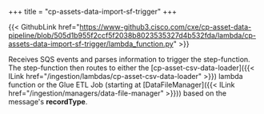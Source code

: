 +++
title = "cp-assets-data-import-sf-trigger"
+++

{{< GithubLink href="https://www-github3.cisco.com/cxe/cp-asset-data-pipeline/blob/505d1b955f2ccf5f2038b8023535327d4b532fda/lambda/cp-assets-data-import-sf-trigger/lambda_function.py" >}}

Receives SQS events and parses information to trigger the step-function. The step-function then routes to either the [cp-asset-csv-data-loader]({{< ILink href="/ingestion/lambdas/cp-asset-csv-data-loader" >}}) lambda function or the Glue ETL Job (starting at [DataFileManager]({{< ILink href="/ingestion/managers/data-file-manager" >}})) based on the message's **recordType**.
